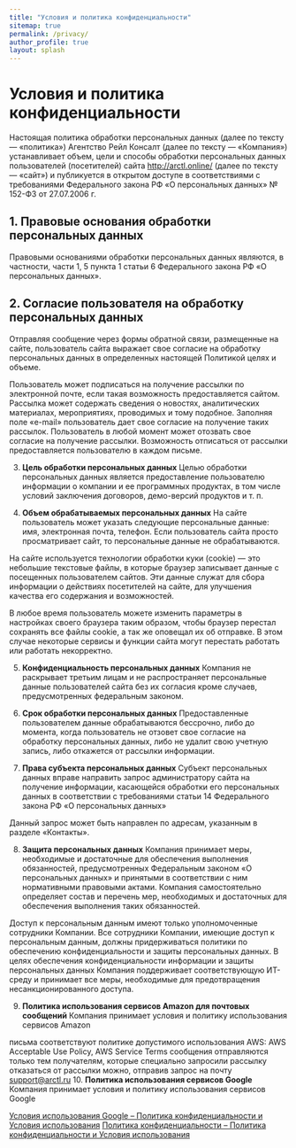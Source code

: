 ```yaml
---
title: "Условия и политика конфиденциальности"
sitemap: true
permalink: /privacy/
author_profile: true
layout: splash
---
```


# Условия и политика конфиденциальности

Настоящая политика обработки персональных данных (далее по тексту — «политика») Агентство Рейл Консалт (далее по тексту — «Компания») устанавливает объем, цели и способы обработки персональных данных пользователей (посетителей) сайта http://arctl.online/ (далее по тексту — «сайт») и публикуется в открытом доступе в соответствиями с требованиями Федерального закона РФ «О персональных данных» № 152-ФЗ от 27.07.2006 г.

## 1. **Правовые основания обработки персональных данных**
Правовыми основаниями обработки персональных данных являются, в частности, части 1, 5 пункта 1 статьи 6 Федерального закона РФ «О персональных данных».

## 2. **Согласие пользователя на обработку персональных данных**
Отправляя сообщение через формы обратной связи, размещенные на сайте, пользователь сайта выражает свое согласие на обработку персональных данных в определенных настоящей Политикой целях и объеме.

Пользователь может подписаться на получение рассылки по электронной почте, если такая возможность предоставляется сайтом. Рассылка может содержать сведения о новостях, аналитических материалах, мероприятиях, проводимых и тому подобное. Заполняя поле «e-mail» пользователь дает свое согласие на получение таких рассылок. Пользователь в любой момент может отозвать свое согласие на получение рассылки. Возможность отписаться от рассылки предоставляется пользователю в каждом письме.

3. **Цель обработки персональных данных**
Целью обработки персональных данных является предоставление пользователю информации о компании и ее программных продуктах, в том числе условий заключения договоров, демо-версий продуктов и т. п.

4. **Объем обрабатываемых персональных данных**
На сайте пользователь может указать следующие персональные данные: имя, электронная почта, телефон. Если пользователь сайта просто просматривает сайт, то персональные данные не обрабатываются.

На сайте используется технологии обработки куки (cookie) — это небольшие текстовые файлы, в которые браузер записывает данные с посещенных пользователем сайтов. Эти данные служат для сбора информации о действиях посетителей на сайте, для улучшения качества его содержания и возможностей.

В любое время пользователь можете изменить параметры в настройках своего браузера таким образом, чтобы браузер перестал сохранять все файлы cookie, а так же оповещал их об отправке. В этом случае некоторые сервисы и функции сайта могут перестать работать или работать некорректно.

5. **Конфиденциальность персональных данных**
Компания не раскрывает третьим лицам и не распространяет персональные данные пользователей сайта без их согласия кроме случаев, предусмотренных федеральным законом.

6. **Срок обработки персональных данных**
Предоставленные пользователем данные обрабатываются бессрочно, либо до момента, когда пользователь не отзовет свое согласие на обработку персональных данных, либо не удалит свою учетную запись, либо откажется от рассылки информации.

7. **Права субъекта персональных данных**
Субъект персональных данных вправе направить запрос администратору сайта на получение информации, касающейся обработки его персональных данных в соответствии с требованиями статьи 14 Федерального закона РФ «О персональных данных»

Данный запрос может быть направлен по адресам, указанным в разделе «Контакты».

8. **Защита персональных данных**
Компания принимает меры, необходимые и достаточные для обеспечения выполнения обязанностей, предусмотренных Федеральным законом «О персональных данных» и принятыми в соответствии с ним нормативными правовыми актами. Компания самостоятельно определяет состав и перечень мер, необходимых и достаточных для обеспечения выполнения таких обязанностей.

Доступ к персональным данным имеют только уполномоченные сотрудники Компании. Все сотрудники Компании, имеющие доступ к персональным данным, должны придерживаться политики по обеспечению конфиденциальности и защиты персональных данных. В целях обеспечения конфиденциальности информации и защиты персональных данных Компания поддерживает соответствующую ИТ-среду и принимает все меры, необходимые для предотвращения несанкционированного доступа.

9. **Политика использования сервисов Amazon для почтовых сообщений**
Компания принимает условия и политику использования сервисов Amazon

письма соответствуют политике допустимого использования AWS: AWS Acceptable Use Policy, AWS Service Terms
сообщения отправляются только тем получателям, которые специально запросили рассылку
отказаться от рассылки можно, отправив запрос на почту support@arctl.ru
10. **Политика использования сервисов Google**
Компания принимает условия и политику использования сервисов Google

[Условия использования Google – Политика конфиденциальности и Условия использования](https://policies.google.com/terms?hl=ru)
[Политика конфиденциальности – Политика конфиденциальности и Условия использования](https://policies.google.com/privacy?hl=ru)
